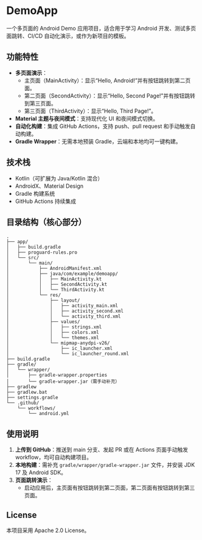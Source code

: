 # DemoApp

一个多页面的 Android Demo 应用项目，适合用于学习 Android 开发、测试多页面跳转、CI/CD 自动化演示，或作为新项目的模板。

## 功能特性

- **多页面演示**：
  - 主页面（MainActivity）：显示“Hello, Android!”并有按钮跳转到第二页面。
  - 第二页面（SecondActivity）：显示“Hello, Second Page!”并有按钮跳转到第三页面。
  - 第三页面（ThirdActivity）：显示“Hello, Third Page!”。
- **Material 主题与夜间模式**：支持现代化 UI 和夜间模式切换。
- **自动化构建**：集成 GitHub Actions，支持 push、pull request 和手动触发自动构建。
- **Gradle Wrapper**：无需本地预装 Gradle，云端和本地均可一键构建。

## 技术栈

- Kotlin（可扩展为 Java/Kotlin 混合）
- AndroidX、Material Design
- Gradle 构建系统
- GitHub Actions 持续集成

## 目录结构（核心部分）

```
.
├── app/
│   ├── build.gradle
│   ├── proguard-rules.pro
│   └── src/
│       └── main/
│           ├── AndroidManifest.xml
│           ├── java/com/example/demoapp/
│           │   ├── MainActivity.kt
│           │   ├── SecondActivity.kt
│           │   └── ThirdActivity.kt
│           └── res/
│               ├── layout/
│               │   ├── activity_main.xml
│               │   ├── activity_second.xml
│               │   └── activity_third.xml
│               ├── values/
│               │   ├── strings.xml
│               │   ├── colors.xml
│               │   └── themes.xml
│               └── mipmap-anydpi-v26/
│                   ├── ic_launcher.xml
│                   └── ic_launcher_round.xml
├── build.gradle
├── gradle/
│   └── wrapper/
│       ├── gradle-wrapper.properties
│       └── gradle-wrapper.jar（需手动补充）
├── gradlew
├── gradlew.bat
├── settings.gradle
└── .github/
    └── workflows/
        └── android.yml
```

## 使用说明

1. **上传到 GitHub**：推送到 main 分支、发起 PR 或在 Actions 页面手动触发 workflow，均可自动构建项目。
2. **本地构建**：需补充 `gradle/wrapper/gradle-wrapper.jar` 文件，并安装 JDK 17 及 Android SDK。
3. **页面跳转演示**：
   - 启动应用后，主页面有按钮跳转到第二页面，第二页面有按钮跳转到第三页面。

## License

本项目采用 Apache 2.0 License。 